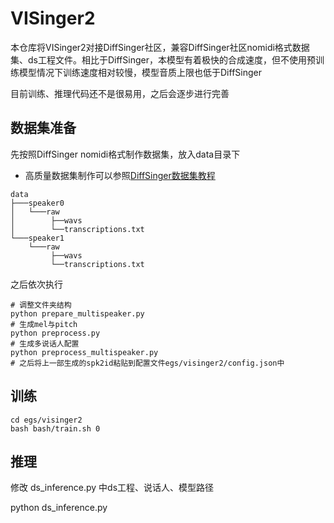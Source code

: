 # VISinger2

本仓库将VISinger2对接DiffSinger社区，兼容DiffSinger社区nomidi格式数据集、ds工程文件。相比于DiffSinger，本模型有着极快的合成速度，但不使用预训练模型情况下训练速度相对较慢，模型音质上限也低于DiffSinger

目前训练、推理代码还不是很易用，之后会逐步进行完善

## 数据集准备
先按照DiffSinger nomidi格式制作数据集，放入data目录下
+ 高质量数据集制作可以参照[DiffSinger数据集教程](https://www.yuque.com/sunsa-i3ayc/sivu7h/dx9xof9k1dg305aq) 

[//]: # (+ 低质量数据追求省事可以使用[自动化数据集制作脚本]&#40;https://github.com/innnky/audio-preprocessing-scripts&#41; （目前除了mfa部分基本可以做到一键完成）)
```shell
data
├───speaker0
│   └───raw
│        ├──wavs
│        └──transcriptions.txt
└───speaker1
    └───raw
         ├──wavs
         └──transcriptions.txt
```
之后依次执行
```shell
# 调整文件夹结构
python prepare_multispeaker.py
# 生成mel与pitch
python preprocess.py
# 生成多说话人配置
python preprocess_multispeaker.py
# 之后将上一部生成的spk2id粘贴到配置文件egs/visinger2/config.json中
```
## 训练
```shell
cd egs/visinger2
bash bash/train.sh 0
```
## 推理
修改 ds_inference.py 中ds工程、说话人、模型路径

python ds_inference.py
